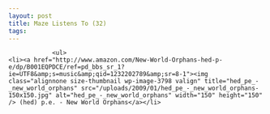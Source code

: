 ```yaml
---
layout: post
title: Maze Listens To (32)
tags:
---
```



                <ul>
    <li><a href="http://www.amazon.com/New-World-Orphans-hed-p-e/dp/B001EQPDCE/ref=pd_bbs_sr_1?ie=UTF8&amp;s=music&amp;qid=1232202789&amp;sr=8-1"><img class="alignnone size-thumbnail wp-image-3798 valign" title="hed_pe_-_new_world_orphans" src="/uploads/2009/01/hed_pe_-_new_world_orphans-150x150.jpg" alt="hed_pe_-_new_world_orphans" width="150" height="150" /> (hed) p.e. - New World Orphans</a></li>
</ul>
